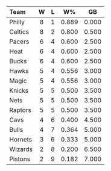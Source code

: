 | Team                             |  W  |  L  |  W%   |  GB   |
|:---------------------------------|:---:|:---:|:-----:|:-----:|
| [](/r/sixers) Philly             |  8  |  1  | 0.889 | 0.000 |
| [](/r/bostonceltics) Celtics     |  8  |  2  | 0.800 | 0.500 |
| [](/r/pacers) Pacers             |  6  |  4  | 0.600 | 2.500 |
| [](/r/heat) Heat                 |  6  |  4  | 0.600 | 2.500 |
| [](/r/mkebucks) Bucks            |  6  |  4  | 0.600 | 2.500 |
| [](/r/atlantahawks) Hawks        |  5  |  4  | 0.556 | 3.000 |
| [](/r/orlandomagic) Magic        |  5  |  4  | 0.556 | 3.000 |
| [](/r/nyknicks) Knicks           |  5  |  5  | 0.500 | 3.500 |
| [](/r/gonets) Nets               |  5  |  5  | 0.500 | 3.500 |
| [](/r/torontoraptors) Raptors    |  5  |  5  | 0.500 | 3.500 |
| [](/r/clevelandcavs) Cavs        |  4  |  6  | 0.400 | 4.500 |
| [](/r/chicagobulls) Bulls        |  4  |  7  | 0.364 | 5.000 |
| [](/r/charlottehornets) Hornets  |  3  |  6  | 0.333 | 5.000 |
| [](/r/washingtonwizards) Wizards |  2  |  8  | 0.200 | 6.500 |
| [](/r/detroitpistons) Pistons    |  2  |  9  | 0.182 | 7.000 |
